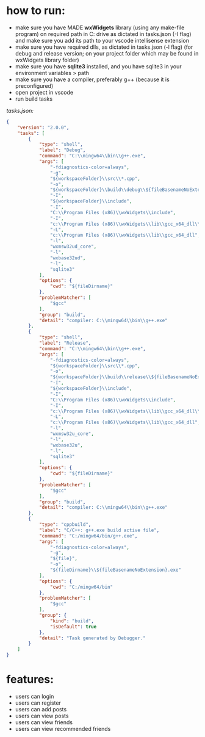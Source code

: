 how to run:
==========

* make sure you have MADE **wxWidgets** library (using any make-file program) on required path in C: drive as dictated in tasks.json (-I flag) and make sure you add its path to your vscode intellisense extension
* make sure you have required dlls, as dictated in tasks.json (-l flag) (for debug and release version; on your project folder which may be found in wxWidgets library folder)
* make sure you have **sqlite3** installed, and you have sqlite3 in your environment variables > path
* make sure you have a compiler, preferably g++ (because it is preconfigured)
* open project in vscode
* run build tasks

_tasks.json:_
```json
{
    "version": "2.0.0",
    "tasks": [
        {
            "type": "shell",
            "label": "Debug",
            "command": "C:\\mingw64\\bin\\g++.exe",
            "args": [
                "-fdiagnostics-color=always",
                "-g",
                "${workspaceFolder}\\src\\*.cpp",
                "-o",
                "${workspaceFolder}\\build\\debug\\${fileBasenameNoExtension}.exe",
                "-I",
                "${workspaceFolder}\\include",
                "-I",
                "C:\\Program Files (x86)\\wxWidgets\\include",
                "-I",
                "c:\\Program Files (x86)\\wxWidgets\\lib\\gcc_x64_dll\\mswud",
                "-L",
                "c:\\Program Files (x86)\\wxWidgets\\lib\\gcc_x64_dll",
                "-l",
                "wxmsw32ud_core",
                "-l",
                "wxbase32ud",
                "-l",
                "sqlite3"
            ],
            "options": {
                "cwd": "${fileDirname}"
            },
            "problemMatcher": [
                "$gcc"
            ],
            "group": "build",
            "detail": "compiler: C:\\mingw64\\bin\\g++.exe"
        },
        {
            "type": "shell",
            "label": "Release",
            "command": "C:\\mingw64\\bin\\g++.exe",
            "args": [
                "-fdiagnostics-color=always",
                "${workspaceFolder}\\src\\*.cpp",
                "-o",
                "${workspaceFolder}\\build\\release\\${fileBasenameNoExtension}.exe",
                "-I",
                "${workspaceFolder}\\include",
                "-I",
                "C:\\Program Files (x86)\\wxWidgets\\include",
                "-I",
                "c:\\Program Files (x86)\\wxWidgets\\lib\\gcc_x64_dll\\mswu",
                "-L",
                "c:\\Program Files (x86)\\wxWidgets\\lib\\gcc_x64_dll",
                "-l",
                "wxmsw32u_core",
                "-l",
                "wxbase32u",
                "-l",
                "sqlite3"
            ],
            "options": {
                "cwd": "${fileDirname}"
            },
            "problemMatcher": [
                "$gcc"
            ],
            "group": "build",
            "detail": "compiler: C:\\mingw64\\bin\\g++.exe"
        },
        {
            "type": "cppbuild",
            "label": "C/C++: g++.exe build active file",
            "command": "C:/mingw64/bin/g++.exe",
            "args": [
                "-fdiagnostics-color=always",
                "-g",
                "${file}",
                "-o",
                "${fileDirname}\\${fileBasenameNoExtension}.exe"
            ],
            "options": {
                "cwd": "C:/mingw64/bin"
            },
            "problemMatcher": [
                "$gcc"
            ],
            "group": {
                "kind": "build",
                "isDefault": true
            },
            "detail": "Task generated by Debugger."
        }
    ]
}
```


features:
========

* users can login
* users can register
* users can add posts
* users can view posts
* users can view friends
* users can view recommended friends

